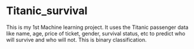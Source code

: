# Titanic_survival
This is my 1st Machine learning project.
It uses the Titanic passenger data like name, age, price of ticket, gender, survival status, etc to predict who will survive and who will not. 
This is binary classification.
